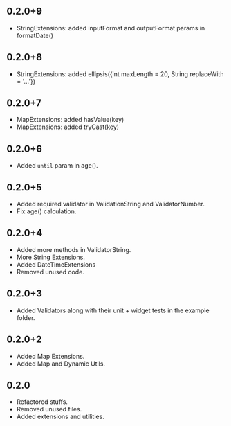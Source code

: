 ## 0.2.0+9

- StringExtensions: added inputFormat and outputFormat params in formatDate()

## 0.2.0+8

- StringExtensions: added ellipsis({int maxLength = 20, String replaceWith = '...'})

## 0.2.0+7

- MapExtensions: added hasValue(key)
- MapExtensions: added tryCast<T>(key)

## 0.2.0+6

- Added `until` param in age().

## 0.2.0+5

- Added required validator in ValidationString and ValidatorNumber.
- Fix age() calculation.

## 0.2.0+4

- Added more methods in ValidatorString.
- More String Extensions.
- Added DateTimeExtensions
- Removed unused code.

## 0.2.0+3

- Added Validators along with their unit + widget tests in the example folder.

## 0.2.0+2

- Added Map Extensions.
- Added Map and Dynamic Utils.

## 0.2.0

- Refactored stuffs.
- Removed unused files.
- Added extensions and utilities.
